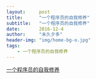 ```yaml
---
layout:     post
title:      "一个程序员的自我修养"
subtitle:   "一个程序员的自我修养"
date:       2016-12-4
author:     "未久夕多"
header-img: "img/home-bg-o.jpg"
tags:
    - 一个程序员的自我修养
---
```



[一个程序员的自我修养](https://leohxj.gitbooks.io/a-programmer-prepares/content/)